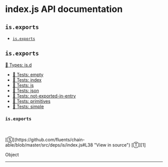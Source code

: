 # index.js API documentation

<!-- div class="toc-container" -->

<!-- div -->

## `is.exports`
* <a href="#is-prototype-exports"  data-meta="exports"  data-call="exports"  data-category="Properties"  data-description="Object"  data-name="exports"  data-member="is"  data-all="meta exports call exports category Properties description Object name exports member is see notes todos klassProps" >`is.exports`</a>

<!-- /div -->

<!-- /div -->

<!-- div class="doc-container" -->

<!-- div -->

## `is.exports`

<!-- div -->

<a href="https://github.com/fluents/chain-able/blob/master/typings/is.d.ts">🌊  Types: is.d</a>&nbsp;

* <a href="https://github.com/fluents/chain-able/blob/master/test/is/empty.js">🔬  Tests: empty</a>&nbsp;
* <a href="https://github.com/fluents/chain-able/blob/master/test/is/index.js">🔬  Tests: index</a>&nbsp;
* <a href="https://github.com/fluents/chain-able/blob/master/test/is/is.js">🔬  Tests: is</a>&nbsp;
* <a href="https://github.com/fluents/chain-able/blob/master/test/is/json.js">🔬  Tests: json</a>&nbsp;
* <a href="https://github.com/fluents/chain-able/blob/master/test/is/not-exported-in-entry.js">🔬  Tests: not-exported-in-entry</a>&nbsp;
* <a href="https://github.com/fluents/chain-able/blob/master/test/is/primitives.js">🔬  Tests: primitives</a>&nbsp;
* <a href="https://github.com/fluents/chain-able/blob/master/test/is/simple.js">🔬  Tests: simple</a>&nbsp;

<h3 id="is-prototype-exports" data-member="is" data-category="Properties" data-name="exports"><code>is.exports</code></h3>
<br>
<br>
[&#x24C8;](https://github.com/fluents/chain-able/blob/master/src/deps/is/index.js#L38 "View in source") [&#x24C9;][1]

Object

---

<!-- /div -->

<!-- /div -->

<!-- /div -->

 [1]: #is.exports "Jump back to the TOC."
